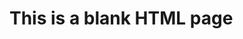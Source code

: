 <!DOCTYPE html>

<html>

<body>

<h1> This is a blank HTML page </h1>
<script>window.$zoho=window.$zoho || {};$zoho.salesiq=$zoho.salesiq||{ready:function(){}}</script><script id="zsiqscript" src="
https://salesiq.zohopublic.com/widget?wc=siq6b961eacc4b71939322995a75dca49c96f0365c0f674446ef5870a094962095e"
defer></script>

</body>

</html>